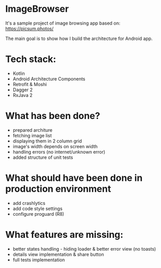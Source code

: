 # ImageBrowser

It's a sample project of image browsing app based on:
https://picsum.photos/

The main goal is to show how I build the architecture for Android app. 

# Tech stack:
- Kotlin 
- Android Architecture Components
- Retrofit & Moshi
- Dagger 2
- RxJava 2

# What has been done?
- prepared architure
- fetching image list
- displaying them in 2 column grid
- image's width depends on screen width
- handling errors (no internet/unknown error)
- added structure of unit tests

# What should have been done in production environment
- add crashlytics
- add code style settings
- configure proguard (R8)

# What features are missing:
- better states handling  - hiding loader & better error view (no toasts)
- details view implementation & share button
- full tests implementation

